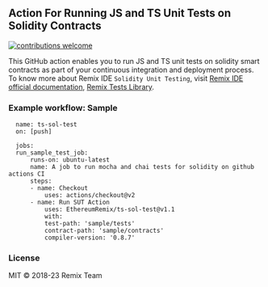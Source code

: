 ## Action For Running JS and TS Unit Tests on Solidity Contracts
[![contributions welcome](https://img.shields.io/badge/contributions-welcome-brightgreen.svg?style=flat)](https://github.com/ethereum/remix-project/issues)

This GitHub action enables you to run JS and TS unit tests on solidity smart contracts as part of your continuous integration and deployment process. 
To know more about Remix IDE `Solidity Unit Testing`, visit [Remix IDE official documentation](https://remix-ide.readthedocs.io/en/latest/unittesting.html), [Remix Tests Library](https://github.com/ethereum/remix-project/blob/master/libs/remix-tests/README.md).

### Example workflow: Sample
```
  name: ts-sol-test
  on: [push]

  jobs:
  run_sample_test_job:
      runs-on: ubuntu-latest
      name: A job to run mocha and chai tests for solidity on github actions CI
      steps:
      - name: Checkout
          uses: actions/checkout@v2
      - name: Run SUT Action
          uses: EthereumRemix/ts-sol-test@v1.1
          with:
          test-path: 'sample/tests'
          contract-path: 'sample/contracts'
          compiler-version: '0.8.7'
```


### License
MIT © 2018-23 Remix Team